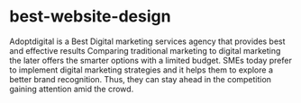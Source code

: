 # best-website-design
Adoptdigital is a Best Digital marketing services agency that provides best and effective results Comparing traditional marketing to digital marketing the  later offers the smarter options with a limited budget. SMEs today prefer to implement digital marketing strategies and it helps them to explore a better brand  recognition. Thus, they can stay ahead in the competition gaining attention amid the crowd.
